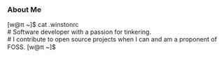 ### About Me

[w@π ~]$ cat .winstonrc       
\# Software developer with a passion for tinkering.  
\# I contribute to open source projects when I can and am a proponent of FOSS.
[w@π ~]$ <!-- :idle: --> <img src="https://cdn.fosstodon.org/custom_emojis/images/000/068/439/original/34414397f51ab00b.png" height="15">
